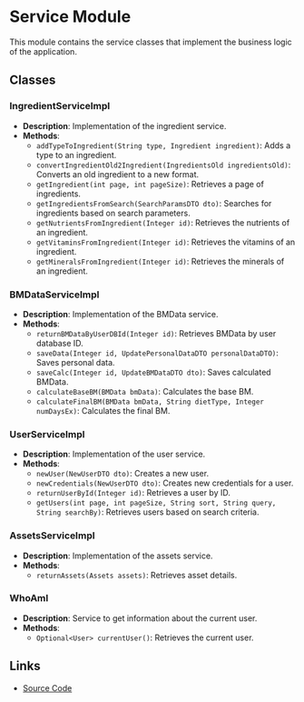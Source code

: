 # Service Module

This module contains the service classes that implement the business logic of the application.

## Classes

### IngredientServiceImpl

- **Description**: Implementation of the ingredient service.
- **Methods**:
  - `addTypeToIngredient(String type, Ingredient ingredient)`: Adds a type to an ingredient.
  - `convertIngredientOld2Ingredient(IngredientsOld ingredientsOld)`: Converts an old ingredient to a new format.
  - `getIngredient(int page, int pageSize)`: Retrieves a page of ingredients.
  - `getIngredientsFromSearch(SearchParamsDTO dto)`: Searches for ingredients based on search parameters.
  - `getNutrientsFromIngredient(Integer id)`: Retrieves the nutrients of an ingredient.
  - `getVitaminsFromIngredient(Integer id)`: Retrieves the vitamins of an ingredient.
  - `getMineralsFromIngredient(Integer id)`: Retrieves the minerals of an ingredient.

### BMDataServiceImpl

- **Description**: Implementation of the BMData service.
- **Methods**:
  - `returnBMDataByUserDBId(Integer id)`: Retrieves BMData by user database ID.
  - `saveData(Integer id, UpdatePersonalDataDTO personalDataDTO)`: Saves personal data.
  - `saveCalc(Integer id, UpdateBMDataDTO dto)`: Saves calculated BMData.
  - `calculateBaseBM(BMData bmData)`: Calculates the base BM.
  - `calculateFinalBM(BMData bmData, String dietType, Integer numDaysEx)`: Calculates the final BM.

### UserServiceImpl

- **Description**: Implementation of the user service.
- **Methods**:
  - `newUser(NewUserDTO dto)`: Creates a new user.
  - `newCredentials(NewUserDTO dto)`: Creates new credentials for a user.
  - `returnUserById(Integer id)`: Retrieves a user by ID.
  - `getUsers(int page, int pageSize, String sort, String query, String searchBy)`: Retrieves users based on search criteria.

### AssetsServiceImpl

- **Description**: Implementation of the assets service.
- **Methods**:
  - `returnAssets(Assets assets)`: Retrieves asset details.

### WhoAmI

- **Description**: Service to get information about the current user.
- **Methods**:
  - `Optional<User> currentUser()`: Retrieves the current user.

## Links

- [Source Code](../src/main/java/com/kCalControl/service/impl)
